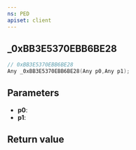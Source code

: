 ```yaml
---
ns: PED
apiset: client
---
```

## _0xBB3E5370EBB6BE28

```c
// 0xBB3E5370EBB6BE28
Any _0xBB3E5370EBB6BE28(Any p0,Any p1);
```


## Parameters
* **p0**:
* **p1**:

## Return value